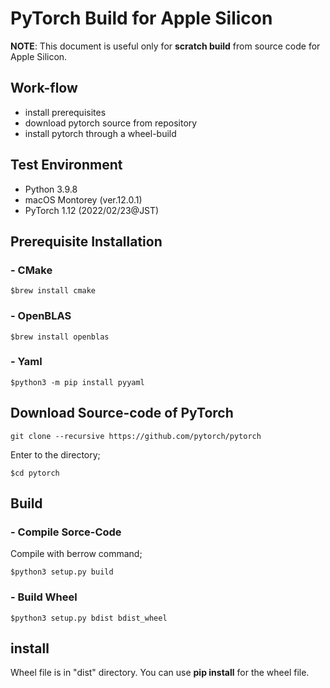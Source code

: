 # PyTorch Build for Apple Silicon
**NOTE**: This document is useful only for **scratch build** from source code for Apple Silicon.

## Work-flow
- install prerequisites
- download pytorch source from repository
- install pytorch through a wheel-build

## Test Environment
- Python 3.9.8
- macOS Montorey (ver.12.0.1)
- PyTorch 1.12 (2022/02/23@JST)
## Prerequisite Installation

### - CMake
```
$brew install cmake
```
### - OpenBLAS
```
$brew install openblas
```
### - Yaml
```
$python3 -m pip install pyyaml
```

## Download Source-code of PyTorch
```
git clone --recursive https://github.com/pytorch/pytorch
```

Enter to the directory;
```
$cd pytorch
```
## Build
### - Compile Sorce-Code
Compile with berrow command;
```
$python3 setup.py build
```
### - Build Wheel
```
$python3 setup.py bdist bdist_wheel
```
## install
Wheel file is in "dist" directory.
You can use **pip install** for the wheel file.
